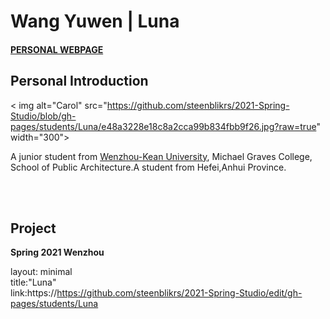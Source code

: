 # Wang Yuwen | Luna
#### [PERSONAL WEBPAGE](https://mimiyandexiaoyu.wixsite.com/my-site)
## Personal Introduction
  
< img alt="Carol" src="https://github.com/steenblikrs/2021-Spring-Studio/blob/gh-pages/students/Luna/e48a3228e18c8a2cca99b834fbb9f26.jpg?raw=true" width="300">

  A junior student from [Wenzhou-Kean University](http://www.wku.edu.cn/), Michael Graves College, School of Public Architecture.A student from Hefei,Anhui Province.

<br>

<br>

## Project
**Spring 2021 Wenzhou**














































layout: minimal    
title:"Luna"  
link:https://https://github.com/steenblikrs/2021-Spring-Studio/edit/gh-pages/students/Luna
